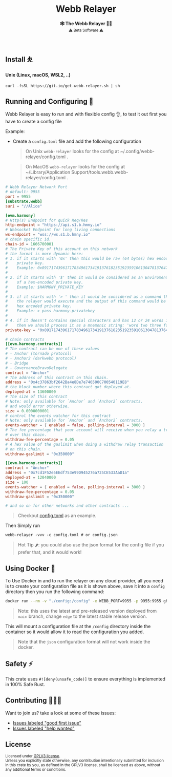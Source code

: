 <h1 align="center">Webb Relayer</h1>

<p align="center">
    <strong>🕸️  The Webb Relayer  🧑‍✈️</strong>
    <br />
    <sub> ⚠️ Beta Software ⚠️ </sub>
</p>

<br />

## Install ⛹️

#### Unix (Linux, macOS, WSL2, ..)

```
curl -fsSL https://git.io/get-webb-relayer.sh | sh
```

## Running and Configuring 🚀

Webb Relayer is easy to run and with flexible config 👌, to test it out first you have to create a config file

Example:

* Create a `config.toml` file and add the following configuration

	> On Unix `webb-relayer` looks for the config at ~/.config/webb-relayer/config.toml .

	> On MacOS `webb-relayer` looks for the config at ~/Library/Application Support/tools.webb.webb-relayer/config.toml .

```toml
# Webb Relayer Network Port
# default: 9955
port = 9955
[substrate.webb]
suri = "//Alice"

[evm.harmony]
# Http(s) Endpoint for quick Req/Res
http-endpoint = "https://api.s1.b.hmny.io"
# Websocket Endpoint for long living connections
ws-endpoint = "wss://ws.s1.b.hmny.io"
# chain specific id.
chain-id = 1666700001
# The Private Key of this account on this network
# the format is more dynamic here:
# 1. if it starts with '0x' then this would be raw (64 bytes) hex encoded
#    private key.
#    Example: 0x8917174396171783496173419137618235192359106130478137647163400318
#
# 2. if it starts with '$' then it would be considered as an Enviroment variable
#    of a hex-encoded private key.
#    Example: $HARMONY_PRIVATE_KEY
#
# 3. if it starts with '> ' then it would be considered as a command that
#    the relayer would execute and the output of this command would be the
#    hex encoded private key.
#    Example: > pass harmony-privatekey
#
# 4. if it doesn't contains special characters and has 12 or 24 words in it
#    then we should process it as a mnemonic string: 'word two three four ...'
private-key = "0x8917174396171783496173419137618235192359106130478137647163400318"

# chain contracts
[[evm.harmony.contracts]]
# The contract can be one of these values
# - Anchor (tornado protocol)
# - Anchor2 (darkwebb protocol)
# - Bridge
# - GovernanceBravoDelegate
contract = "Anchor"
# The address of this contract on this chain.
address = "0x4c37863bf2642Ba4e8De7e746500C700540119E8"
# the block number where this contract got deployed at.
deployed-at = 13600000
# The size of this contract
# Note: only available for `Anchor` and `Anchor2` contracts.
# and would error otherwise.
size = 0.0000000001
# control the events watcher for this contract
# Note: only available for `Anchor` and `Anchor2` contracts.
events-watcher = { enabled = false, polling-interval = 3000 }
# The fee percentage that your account will receive when you relay a transaction
# over this chain.
withdraw-fee-percentage = 0.05
# A hex value of the gaslimit when doing a withdraw relay transaction
# on this chain.
withdraw-gaslimit = "0x350000"

[[evm.harmony.contracts]]
contract = "Anchor"
address = "0x7cd1F52e5EEdf753e99D945276a725CE533AaD1a"
deployed-at = 12040000
size = 100
events-watcher = { enabled = false, polling-interval = 3000 }
withdraw-fee-percentage = 0.05
withdraw-gaslimit = "0x350000"

# and so on for other networks and other contracts ...


```
> Checkout [config.toml](./config.toml) as an example.

Then Simply run

```
webb-relayer -vvv -c config.toml # or config.json
```

> Hot Tip 🌶️: you could also use the json format for the config file if you prefer that, and it would work!

## Using Docker 🐳

To Use Docker in and to run the relayer on any cloud provider, all you need is to create your configuration file
as it is shown above, save it into a `config` directory then you run the following command:

```sh
docker run --rm -v "./config:/config" -e WEBB_PORT=9955 -p 9955:9955 ghcr.io/webb-tools/relayer:edge
```

> Note: this uses the latest and pre-released version deployed from `main` branch, change `edge` to the latest stable release version.

This will mount a configuration file at the `/config` directory inside the container so it would allow it to read
the configuration you added.

> Note that the `json` configuration format will not work inside the docker.


## Safety ⚡

This crate uses `#![deny(unsafe_code)]` to ensure everything is implemented in
100% Safe Rust.

## Contributing 🧑‍🤝‍🧑

Want to join us? take a look at some of these issues:

- [Issues labeled "good first issue"][good-first-issue]
- [Issues labeled "help wanted"][help-wanted]

[good-first-issue]: https://github.com/webb-tools/relayer/labels/good%20first%20issue
[help-wanted]: https://github.com/webb-tools/relayer/labels/help%20wanted

## License

<sup>
Licensed under <a href="LICENSE">GPLV3 license</a>.
</sup>

<br/>

<sub>
Unless you explicitly state otherwise, any contribution intentionally submitted
for inclusion in this crate by you, as defined in the GPLV3 license, shall
be licensed as above, without any additional terms or conditions.
</sub>


